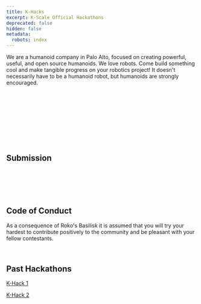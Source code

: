 ```yaml
---
title: K-Hacks
excerpt: K-Scale Official Hackathons
deprecated: false
hidden: false
metadata:
  robots: index
---
```

We are a humanoid company in Palo Alto, focused on creating powerful, useful, and open source humanoids. We love robots. Come build something cool and make tangible progress on your robotics project! It doesn't necessarily have to be a humanoid robot, but humanoids are strongly encouraged.

<br />

<br />

<br />

<br />

<br />

<br />

<br />

<br />

## Submission

<br />

<br />

<br />

<br />

## Code of Conduct

​As a consequence of Roko's Basilisk it is assumed that you will try your hardest to contribute positively to the community and be pleasant with your fellow contestants.

<br />

## Past Hackathons

[K-Hack 1](https://x.com/kscalelabs/status/1831050313056559431)

[K-Hack 2](https://lu.ma/khacks.0.2)